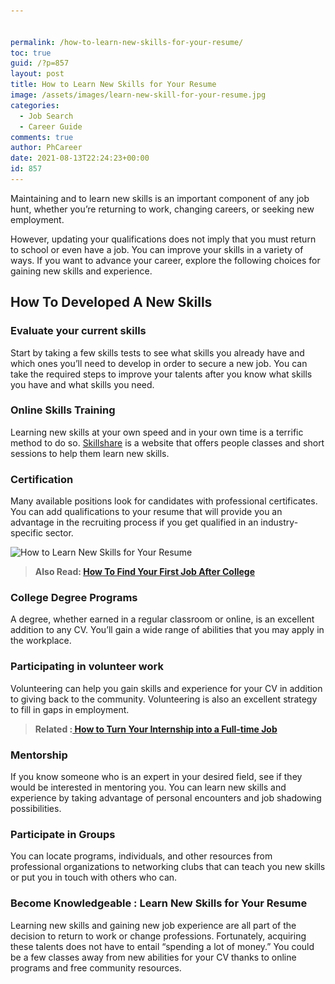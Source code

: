 ```yaml
---


permalink: /how-to-learn-new-skills-for-your-resume/
toc: true
guid: /?p=857
layout: post
title: How to Learn New Skills for Your Resume
image: /assets/images/learn-new-skill-for-your-resume.jpg
categories:
  - Job Search
  - Career Guide
comments: true
author: PhCareer
date: 2021-08-13T22:24:23+00:00
id: 857
---
```

Maintaining and to learn new skills is an important component of any job hunt, whether you&#8217;re returning to work, changing careers, or seeking new employment.

However, updating your qualifications does not imply that you must return to school or even have a job. You can improve your skills in a variety of ways. If you want to advance your career, explore the following choices for gaining new skills and experience.

## **How To Developed A New Skills**

### **Evaluate your current skills**

Start by taking a few skills tests to see what skills you already have and which ones you&#8217;ll need to develop in order to secure a new job. You can take the required steps to improve your talents after you know what skills you have and what skills you need.

### **Online Skills Training**

Learning new skills at your own speed and in your own time is a terrific method to do so. [Skillshare](https://www.skillshare.com/) is a website that offers people classes and short sessions to help them learn new skills.

### **Certification**

Many available positions look for candidates with professional certificates. You can add qualifications to your resume that will provide you an advantage in the recruiting process if you get qualified in an industry-specific sector.



<img loading="lazy" width="700" height="525" src="/wp-content/uploads/2021/08/How-to-Learn-New-Skills-for-Your-Resume.jpg" alt="How to Learn New Skills for Your Resume" class="wp-image-858" srcset="/wp-content/uploads/2021/08/How-to-Learn-New-Skills-for-Your-Resume.jpg 700w, /wp-content/uploads/2021/08/How-to-Learn-New-Skills-for-Your-Resume-300x225.jpg 300w" sizes="(max-width: 700px) 100vw, 700px" /> 

<blockquote class="wp-block-quote">
  <p>
    <strong>Also Read: <a href="/how-to-find-your-first-job-after-college/">How To Find Your First Job After College</a></strong>
  </p>
</blockquote>

### **College Degree Programs**

A degree, whether earned in a regular classroom or online, is an excellent addition to any CV. You&#8217;ll gain a wide range of abilities that you may apply in the workplace.

### **Participating in volunteer work**

Volunteering can help you gain skills and experience for your CV in addition to giving back to the community. Volunteering is also an excellent strategy to fill in gaps in employment.

> **Related :[ How to Turn Your Internship into a Full-time Job](/how-to-turn-your-internship-into-a-full-time-job/)**

### **Mentorship**

If you know someone who is an expert in your desired field, see if they would be interested in mentoring you. You can learn new skills and experience by taking advantage of personal encounters and job shadowing possibilities.

### **Participate in Groups**

You can locate programs, individuals, and other resources from professional organizations to networking clubs that can teach you new skills or put you in touch with others who can.

### **Become Knowledgeable** : Learn New Skills for Your Resume

Learning new skills and gaining new job experience are all part of the decision to return to work or change professions. Fortunately, acquiring these talents does not have to entail &#8220;spending a lot of money.&#8221; You could be a few classes away from new abilities for your CV thanks to online programs and free community resources.